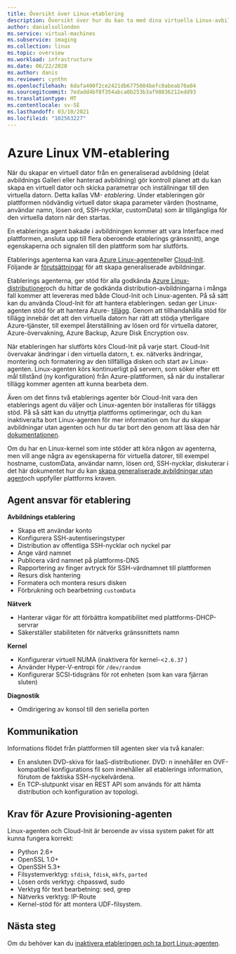 ```yaml
---
title: Översikt över Linux-etablering
description: Översikt över hur du kan ta med dina virtuella Linux-avbildningar eller skapa nya avbildningar som ska användas i Azure.
author: danielsollondon
ms.service: virtual-machines
ms.subservice: imaging
ms.collection: linux
ms.topic: overview
ms.workload: infrastructure
ms.date: 06/22/2020
ms.author: danis
ms.reviewer: cynthn
ms.openlocfilehash: 6dafa400f2ce2421db6775084befc0abeab70a04
ms.sourcegitcommit: 7edadd4bf8f354abca0b253b3af98836212edd93
ms.translationtype: MT
ms.contentlocale: sv-SE
ms.lasthandoff: 03/10/2021
ms.locfileid: "102563227"
---
```

# <a name="azure-linux-vm-provisioning"></a>Azure Linux VM-etablering
När du skapar en virtuell dator från en generaliserad avbildning (delat avbildnings Galleri eller hanterad avbildning) gör kontroll planet att du kan skapa en virtuell dator och skicka parametrar och inställningar till den virtuella datorn. Detta kallas VM- *etablering*. Under etableringen gör plattformen nödvändig virtuell dator skapa parameter värden (hostname, användar namn, lösen ord, SSH-nycklar, customData) som är tillgängliga för den virtuella datorn när den startas. 

En etablerings agent bakade i avbildningen kommer att vara Interface med plattformen, ansluta upp till flera oberoende etablerings gränssnitt), ange egenskaperna och signalen till den plattform som har slutförts. 

Etablerings agenterna kan vara [Azure Linux-agenten](../extensions/agent-linux.md)eller [Cloud-Init](./using-cloud-init.md). Följande är [förutsättningar](create-upload-generic.md) för att skapa generaliserade avbildningar.

Etablerings agenterna, ger stöd för alla godkända [Azure Linux-distributioner](./endorsed-distros.md)och du hittar de godkända distribution-avbildningarna i många fall kommer att levereras med både Cloud-Init och Linux-agenten. På så sätt kan du använda Cloud-Init för att hantera etableringen. sedan ger Linux-agenten stöd för att hantera Azure- [tillägg](../extensions/features-windows.md). Genom att tillhandahålla stöd för tillägg innebär det att den virtuella datorn har rätt att stödja ytterligare Azure-tjänster, till exempel återställning av lösen ord för virtuella datorer, Azure-övervakning, Azure Backup, Azure Disk Encryption osv.

När etableringen har slutförts körs Cloud-Init på varje start. Cloud-Init övervakar ändringar i den virtuella datorn, t. ex. nätverks ändringar, montering och formatering av den tillfälliga disken och start av Linux-agenten. Linux-agenten körs kontinuerligt på servern, som söker efter ett mål tillstånd (ny konfiguration) från Azure-plattformen, så när du installerar tillägg kommer agenten att kunna bearbeta dem.

Även om det finns två etablerings agenter bör Cloud-Init vara den etablerings agent du väljer och Linux-agenten bör installeras för tilläggs stöd. På så sätt kan du utnyttja plattforms optimeringar, och du kan inaktivera/ta bort Linux-agenten för mer information om hur du skapar avbildningar utan agenten och hur du tar bort den genom att läsa den här [dokumentationen](disable-provisioning.md).

Om du har en Linux-kernel som inte stöder att köra någon av agenterna, men vill ange några av egenskaperna för virtuella datorer, till exempel hostname, customData, användar namn, lösen ord, SSH-nycklar, diskuterar i det här dokumentet hur du kan [skapa generaliserade avbildningar utan agent](no-agent.md)och uppfyller plattforms kraven.


## <a name="provisioning-agent-responsibilities"></a>Agent ansvar för etablering

**Avbildnings etablering**
  
- Skapa ett användar konto
- Konfigurera SSH-autentiseringstyper
- Distribution av offentliga SSH-nycklar och nyckel par
- Ange värd namnet
- Publicera värd namnet på plattforms-DNS
- Rapportering av finger avtryck för SSH-värdnamnet till plattformen
- Resurs disk hantering
- Formatera och montera resurs disken
- Förbrukning och bearbetning `customData`
 
**Nätverk**
  
- Hanterar vägar för att förbättra kompatibilitet med plattforms-DHCP-servrar
- Säkerställer stabiliteten för nätverks gränssnittets namn

**Kernel**
  
- Konfigurerar virtuell NUMA (inaktivera för kernel-<`2.6.37` )
- Använder Hyper-V-entropi för `/dev/random`
- Konfigurerar SCSI-tidsgräns för rot enheten (som kan vara fjärran sluten)

**Diagnostik**
  
- Omdirigering av konsol till den seriella porten

## <a name="communication"></a>Kommunikation
Informations flödet från plattformen till agenten sker via två kanaler:

- En ansluten DVD-skiva för IaaS-distributioner. DVD: n innehåller en OVF-kompatibel konfigurations fil som innehåller all etablerings information, förutom de faktiska SSH-nyckelvärdena.
- En TCP-slutpunkt visar en REST API som används för att hämta distribution och konfiguration av topologi.


## <a name="azure-provisioning-agent-requirements"></a>Krav för Azure Provisioning-agenten
Linux-agenten och Cloud-Init är beroende av vissa system paket för att kunna fungera korrekt:
- Python 2.6+
- OpenSSL 1.0+
- OpenSSH 5.3+
- Filsystemverktyg: `sfdisk`, `fdisk`, `mkfs`, `parted`
- Lösen ords verktyg: chpasswd, sudo
- Verktyg för text bearbetning: sed, grep
- Nätverks verktyg: IP-Route
- Kernel-stöd för att montera UDF-filsystem.

## <a name="next-steps"></a>Nästa steg

Om du behöver kan du [inaktivera etableringen och ta bort Linux-agenten](disable-provisioning.md).
